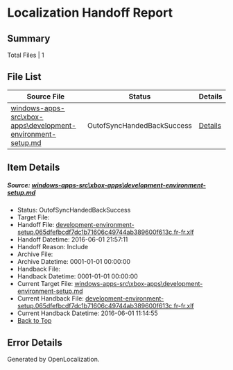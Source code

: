 # <a name='report-top'></a> Localization Handoff Report

## Summary
 Total Files | 1

## File List
 Source File | Status | Details 
 ----------- | ------ | ------- 
 [windows-apps-src\xbox-apps\development-environment-setup.md](https://github.com/Microsoft/windows-apps/blob/ed2a4ab4ae29e739d5048d5c928ae0d5878363dc/windows-apps-src/xbox-apps/development-environment-setup.md) | OutofSyncHandedBackSuccess | [Details](#e6fdd7bbab07f16d13a4c6399273ac47c62e30303822)

## Item Details
##### <a name='e6fdd7bbab07f16d13a4c6399273ac47c62e30303822'></a> Source: [windows-apps-src\xbox-apps\development-environment-setup.md](https://github.com/Microsoft/windows-apps/blob/ed2a4ab4ae29e739d5048d5c928ae0d5878363dc/windows-apps-src/xbox-apps/development-environment-setup.md)
* Status: OutofSyncHandedBackSuccess
* Target File: 
* Handoff File: [development-environment-setup.065dfefbcdf7dc1b71606c49744ab389600f613c.fr-fr.xlf](https://github.com/Microsoft/WDG.handoff/blob/dc569c62594b87e284115f6c0889af0de03ce85c/ol-handoff/Microsoft/windows-apps.fr-fr/master/development-environment-setup.065dfefbcdf7dc1b71606c49744ab389600f613c.fr-fr.xlf)
* Handoff Datetime: 2016-06-01 21:57:11
* Handoff Reason: Include
* Archive File: 
* Archive Datetime: 0001-01-01 00:00:00
* Handback File: 
* Handback Datetime: 0001-01-01 00:00:00
* Current Target File: [windows-apps-src\xbox-apps\development-environment-setup.md](https://github.com/Microsoft/windows-apps.fr-fr/blob/4fd034ee0818d4ba89d02b1962907785cf482d02/windows-apps-src/xbox-apps/development-environment-setup.md)
* Current Handback File: [development-environment-setup.065dfefbcdf7dc1b71606c49744ab389600f613c.fr-fr.xlf](https://github.com/Microsoft/WDG.handback/blob/3cd0211fda67d616b1db017fe2ea03a8b1a819f8/ol-handback/Microsoft/windows-apps.fr-fr/master/development-environment-setup.065dfefbcdf7dc1b71606c49744ab389600f613c.fr-fr.xlf)
* Current Handback Datetime: 2016-06-01 11:14:55
* [Back to Top](#report-top)


## Error Details

Generated by OpenLocalization.
